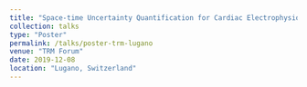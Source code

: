 ```yaml
---
title: "Space-time Uncertainty Quantification for Cardiac Electrophysiology"
collection: talks
type: "Poster"
permalink: /talks/poster-trm-lugano
venue: "TRM Forum"
date: 2019-12-08
location: "Lugano, Switzerland"
---
```


